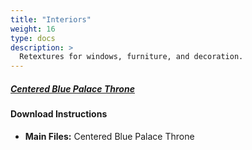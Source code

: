 ```yaml
---
title: "Interiors"
weight: 16
type: docs
description: >
  Retextures for windows, furniture, and decoration.
---
```








##### [Centered Blue Palace Throne](https://www.nexusmods.com/skyrimspecialedition/mods/39943?tab=files)

#### Download Instructions

- **Main Files:** Centered Blue Palace Throne







